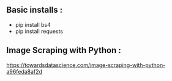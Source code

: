 ## Basic installs :

- pip install bs4
- pip install requests


## Image Scraping with Python :

https://towardsdatascience.com/image-scraping-with-python-a96feda8af2d
